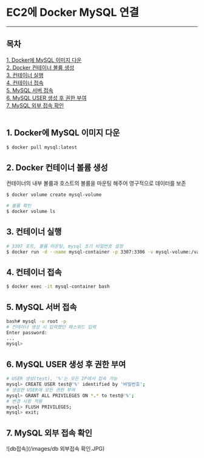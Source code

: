 # EC2에 Docker MySQL 연결
---
## 목차   
[1. Docker에 MySQL 이미지 다운](#1.-docker에-mysql-이미지-다운)   
[2. Docker 컨테이너 볼륨 생성](#2.-docker-컨테이너-볼륨-생성)   
[3. 컨테이너 실행](#3.-컨테이너-실행)   
[4. 컨테이너 접속](#4.-컨테이너-접속)   
[5. MySQL 서버 접속](#5.-mysql-서버-접속)   
[6. MySQL USER 생성 후 권한 부여](#6.-mysql-user-생성-후-권한-부여)   
[7. MySQL 외부 접속 확인](#7.-mysql-외부-접속-확인)   
<br/>

## 1. Docker에 MySQL 이미지 다운
```bash
$ docker pull mysql:latest
```
## 2. Docker 컨테이너 볼륨 생성
컨테이너의 내부 볼륨과 호스트의 볼륨을 마운팅 해주어 영구적으로 데이터를 보존
```bash
$ docker volume create mysql-volume
```

```bash
# 볼륨 확인
$ docker volume ls
```

## 3. 컨테이너 실행
```bash
# 3307 포트, 볼륨 마운팅, mysql 초기 비밀번호 설정
$ docker run -d --name mysql-container -p 3307:3306 -v mysql-volume:/var/lib/mysql -e MYSQL_ROOT_PASSWORD=비밀번호 mysql:latest
```

## 4. 컨테이너 접속
```bash
$ docker exec -it mysql-container bash
```

## 5. MySQL 서버 접속
```bash
bash# mysql -u root -p
# 컨테이너 생성 시 입력했던 패스워드 입력
Enter password:
...
mysql>
```

## 6. MySQL USER 생성 후 권한 부여
```bash
# USER 생성(test), '%'는 모든 IP에서 접속 가능
mysql> CREATE USER test@'%' identified by '비밀번호';
# 생성한 USER에 모든 권한 부여
mysql> GRANT ALL PRIVILEGES ON *.* to test@'%';
# 변경 사항 적용
mysql> FLUSH PRIVILEGES;
mysql> exit;
```

## 7. MySQL 외부 접속 확인
![db접속](/images/db 외부접속 확인.JPG)
